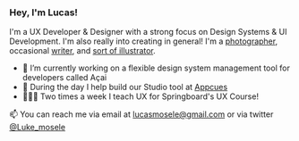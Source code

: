 ### Hey, I'm Lucas!

I'm a UX Developer & Designer with a strong focus on Design Systems & UI Development. I'm also really into creating in general! I'm a [photographer](https://www.instagram.com/luke_mosele_photo/), occasional [writer](https://medium.com/@l_mosele), and [sort of illustrator](https://www.behance.net/lmosele).

- 🔭 I’m currently working on a flexible design system management tool for developers called Açai
- 🔧 During the day I help build our Studio tool at [Appcues](https://www.appcues.com/)
- 👨🏼‍🏫 Two times a week I teach UX for Springboard's UX Course!

📫 You can reach me via email at lucasmosele@gmail.com or via twitter [@Luke_mosele](https://twitter.com/Luke_mosele)
